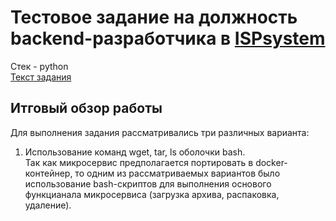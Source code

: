 # Тестовое задание на должность backend-разработчика в [ISPsystem](https://www.ispsystem.ru)

Стек - python<br> 
[Текст задания](https://drive.google.com/file/d/1WNlQlvxHQb0n-F2OuvqjSgsHDNatrJxF/view?usp=sharing)


## Итговый обзор работы
Для выполнения задания рассматривались три различных варианта:
1) Использование команд wget, tar, ls оболочки bash.<br> 
      Так как микросервис предполагается портировать в docker-контейнер, то одним из рассматриваемых вариантов было использование bash-скриптов для выполнения      основого функцианала микросервиса (загрузка архива, распаковка, удаление).
